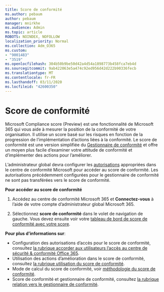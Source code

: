 ```yaml
---
title: Score de conformité
ms.author: pebaum
author: pebaum
manager: mnirkhe
ms.audience: Admin
ms.topic: article
ROBOTS: NOINDEX, NOFOLLOW
localization_priority: Normal
ms.collection: Adm_O365
ms.custom:
- "9001483"
- "3519"
ms.openlocfilehash: 304b50b9be50d42a4d54a1898773b458fca7eb4d
ms.sourcegitcommit: 9ab422063e5a474c92ed956d42d222b90336fecb
ms.translationtype: MT
ms.contentlocale: fr-FR
ms.lasthandoff: 03/11/2020
ms.locfileid: "42600350"
---
```

# <a name="compliance-score"></a>Score de conformité

Microsoft Compliance score (Preview) est une fonctionnalité de Microsoft 365 qui vous aide à mesurer la position de la conformité de votre organisation. Il utilise un score basé sur les risques en fonction de la progression de l’implémentation d’actions liées à la conformité.   Le score de conformité est une version simplifiée du [Gestionnaire de conformité](https://docs.microsoft.com/microsoft-365/compliance/compliance-manager-overview) et offre un moyen plus facile d’examiner votre attitude de conformité et d’implémenter des actions pour l’améliorer. 

L’administrateur global devra configurer les [autorisations](https://docs.microsoft.com/microsoft-365/security/office-365-security/permissions-in-the-security-and-compliance-center) appropriées dans le centre de conformité Microsoft pour accéder au score de conformité.  Les autorisations précédemment configurées pour le gestionnaire de conformité ne sont pas transférées vers le score de conformité.

**Pour accéder au score de conformité**

1. Accédez au centre de conformité Microsoft 365 et **Connectez-vous** à l’aide de votre compte d’administrateur global Microsoft 365.

2. Sélectionnez **score de conformité** dans le volet de navigation de gauche. Vous devez ensuite voir votre [tableau de bord de score de conformité avec votre score](https://docs.microsoft.com/microsoft-365/compliance/compliance-score-setup#understand-the-compliance-score-dashboard).
 

**Pour plus d’informations sur**:

- Configuration des autorisations d’accès pour le score de conformité, consultez [la rubrique accorder aux utilisateurs l’accès au centre de sécurité & conformité Office 365](https://docs.microsoft.com/microsoft-365/security/office-365-security/grant-access-to-the-security-and-compliance-center).
- Utilisation des actions d’amélioration dans le score de conformité, consultez [la rubrique utilisation du score de conformité](https://docs.microsoft.com/microsoft-365/compliance/working-with-compliance-score).
- Mode de calcul du score de conformité, voir [méthodologie du score de conformité](https://docs.microsoft.com/microsoft-365/compliance/compliance-score-methodology).
- Score de conformité et gestionnaire de conformité, consultez [la rubrique relation vers le gestionnaire de conformité](https://docs.microsoft.com/microsoft-365/compliance/compliance-score#relationship-to-compliance-manager).

